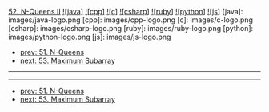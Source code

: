 [52. N-Queens II](https://leetcode.com/problems/n-queens-ii/)
[![java]](https://github.com/leetcode-study-group/leetcode-java-solutions/blob/master/052-n-queens-ii.md)
[![cpp]](https://github.com/leetcode-study-group/leetcode-cpp-solutions/blob/master/052-n-queens-ii.md)
[![c]](https://github.com/leetcode-study-group/leetcode-c-solutions/blob/master/052-n-queens-ii.md)
[![csharp]](https://github.com/leetcode-study-group/leetcode-csharp-solutions/blob/master/052-n-queens-ii.md)
[![ruby]](https://github.com/leetcode-study-group/leetcode-ruby-solutions/blob/master/052-n-queens-ii.md)
[![python]](https://github.com/leetcode-study-group/leetcode-python-solutions/blob/master/052-n-queens-ii.md)
[![js]](https://github.com/leetcode-study-group/leetcode-js-solutions/blob/master/052-n-queens-ii.md)
[java]: images/java-logo.png
[cpp]: images/cpp-logo.png
[c]: images/c-logo.png
[csharp]: images/csharp-logo.png
[ruby]: images/ruby-logo.png
[python]: images/python-logo.png
[js]: images/js-logo.png

- [prev: 51. N-Queens](051-n-queens.md)
- [next: 53. Maximum Subarray](053-maximum-subarray.md)

---


---

- [prev: 51. N-Queens](051-n-queens.md)
- [next: 53. Maximum Subarray](053-maximum-subarray.md)
